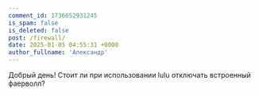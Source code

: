 ```yaml
---
comment_id: 1736052931245
is_spam: false
is_deleted: false
post: /firewall/
date: 2025-01-05 04:55:31 +0000
author_fullname: 'Александр'
---
```


Добрый день! 
Стоит ли при использовании lulu отключать встроенный фаерволл?
